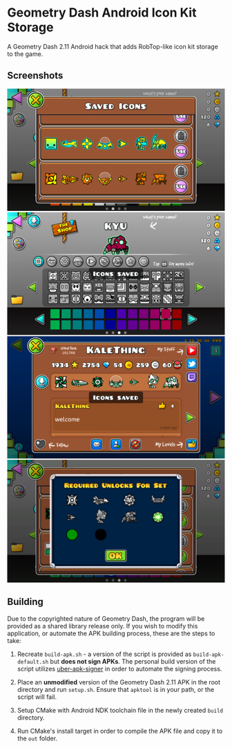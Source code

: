 # Geometry Dash Android Icon Kit Storage

A Geometry Dash 2.11 Android hack that adds RobTop-like icon kit storage to the game.

## Screenshots

![Selecting kit](/docs/screenshot_kitselect.png?raw=true)
![Saving icon on garage](/docs/screenshot_garagesave.png?raw=true)
![Saving icon kit on profile](/docs/screenshot_profilesave.png?raw=true)
![Missing unlocks for set dialog](/docs/screenshot_missingunlock.png?raw=true)

## Building

Due to the copyrighted nature of Geometry Dash, the program will be provided as a shared library release only. If you wish to modify this application, or automate the APK building process, these are the steps to take:

1. Recreate `build-apk.sh` - a version of the script is provided as `build-apk-default.sh` but **does not sign APKs**. The personal build version of the script utilizes [uber-apk-signer](https://github.com/patrickfav/uber-apk-signer) in order to automate the signing process.

2. Place an **unmodified** version of the Geometry Dash 2.11 APK in the root directory and run `setup.sh`. Ensure that `apktool` is in your path, or the script will fail.

3. Setup CMake with Android NDK toolchain file in the newly created `build` directory.

4. Run CMake's install target in order to compile the APK file and copy it to the `out` folder.

